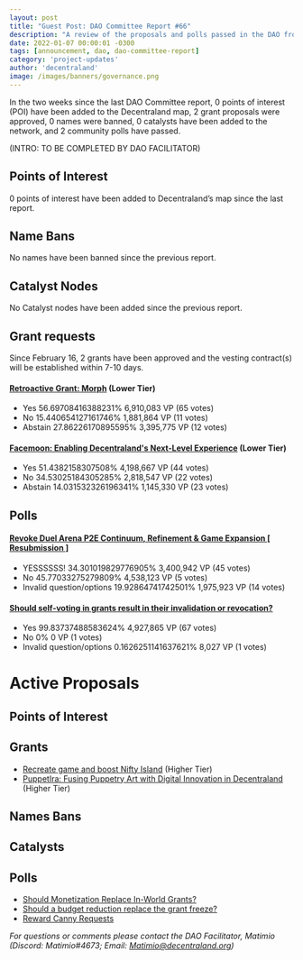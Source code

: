 ```yaml
---
layout: post
title: "Guest Post: DAO Committee Report #66"
description: "A review of the proposals and polls passed in the DAO from February 16 through February 29".
date: 2022-01-07 00:00:01 -0300
tags: [announcement, dao, dao-committee-report]
category: 'project-updates'
author: 'decentraland'
image: /images/banners/governance.png
---
```


In the two weeks since the last DAO Committee report, 0 points of interest (POI) have been added to the Decentraland map, 2 grant proposals were approved, 0 names were banned, 0 catalysts have been added to the network, and 2 community polls have passed.

(INTRO: TO BE COMPLETED BY DAO FACILITATOR)

## Points of Interest
0 points of interest have been added to Decentraland’s map since the last report.


## Name Bans

No names have been banned since the previous report.

## Catalyst Nodes
No Catalyst nodes have been added since the previous report.


## Grant requests
Since February 16, 2 grants have been approved and the vesting contract(s) will be established within 7-10 days.


#### [Retroactive Grant: Morph](https://governance.decentraland.org/proposal/?id=a0e2bf05-2a60-4443-8ae3-5c9505e74cec) (Lower Tier)

* Yes 56.69708416388231% 6,910,083 VP (65 votes)
* No 15.440654127161746% 1,881,864 VP (11 votes)
* Abstain 27.86226170895595% 3,395,775 VP (12 votes)


#### [Facemoon: Enabling Decentraland&#39;s Next-Level Experience](https://governance.decentraland.org/proposal/?id=034fbe30-038d-4349-b6ee-fcb80469b64e) (Lower Tier)

* Yes 51.4382158307508% 4,198,667 VP (44 votes)
* No 34.53025184305285% 2,818,547 VP (22 votes)
* Abstain 14.031532326196341% 1,145,330 VP (23 votes)


## Polls

#### [Revoke Duel Arena P2E Continuum, Refinement &amp; Game Expansion [ Resubmission ]](https://governance.decentraland.org/proposal/?id=3b92b879-c975-4407-b87a-b03c20baff81)

* YESSSSSS! 34.301019829776905% 3,400,942 VP (45 votes)
* No 45.77033275279809% 4,538,123 VP (5 votes)
* Invalid question/options 19.92864741742501% 1,975,923 VP (14 votes)


#### [Should self-voting in grants result in their invalidation or revocation?](https://governance.decentraland.org/proposal/?id=fee72e67-9342-4fa9-8574-688916c8419a)

* Yes 99.83737488583624% 4,927,865 VP (67 votes)
* No 0% 0 VP (1 votes)
* Invalid question/options 0.1626251141637621% 8,027 VP (1 votes)



# Active Proposals

## Points of Interest


## Grants

* [Recreate game and boost Nifty Island](https://governance.decentraland.org/proposal/?id=cd81f0e3-f51f-4262-b920-39b1abf9193d) (Higher Tier)
* [PuppetIra: Fusing Puppetry Art with Digital Innovation in Decentraland](https://governance.decentraland.org/proposal/?id=27c424fe-d285-4266-ba6c-ec61ba4e3081) (Higher Tier)

## Names Bans


## Catalysts


## Polls

* [Should Monetization Replace In-World Grants?](https://governance.decentraland.org/proposal/?id=c472d0f2-8ec8-4f24-890d-9a8193446846)
* [Should a budget reduction replace the grant freeze?](https://governance.decentraland.org/proposal/?id=cce5def1-74d7-4c78-be7e-1a2d95b6ddbc)
* [Reward Canny Requests](https://governance.decentraland.org/proposal/?id=830fe28c-2bae-4a08-8384-3a26aa755ef2)

*For questions or comments please contact the DAO Facilitator, Matimio (Discord: Matimio#4673; Email: [Matimio@decentraland.org](mailto:Matimio@decentraland.org))*